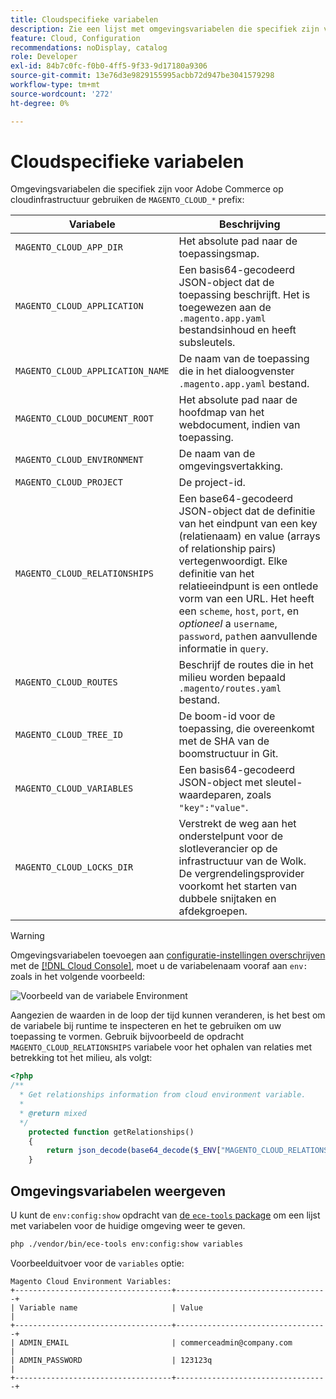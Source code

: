 ```yaml
---
title: Cloudspecifieke variabelen
description: Zie een lijst met omgevingsvariabelen die specifiek zijn voor Adobe Commerce op cloudinfrastructuur.
feature: Cloud, Configuration
recommendations: noDisplay, catalog
role: Developer
exl-id: 84b7c0fc-f0b0-4ff5-9f33-9d17180a9306
source-git-commit: 13e76d3e9829155995acbb72d947be3041579298
workflow-type: tm+mt
source-wordcount: '272'
ht-degree: 0%

---
```


# Cloudspecifieke variabelen

Omgevingsvariabelen die specifiek zijn voor Adobe Commerce op cloudinfrastructuur gebruiken de `MAGENTO_CLOUD_*` prefix:

| Variabele | Beschrijving |
| -------- | --------------- |
| `MAGENTO_CLOUD_APP_DIR` | Het absolute pad naar de toepassingsmap. |
| `MAGENTO_CLOUD_APPLICATION` | Een basis64-gecodeerd JSON-object dat de toepassing beschrijft. Het is toegewezen aan de `.magento.app.yaml` bestandsinhoud en heeft subsleutels. |
| `MAGENTO_CLOUD_APPLICATION_NAME` | De naam van de toepassing die in het dialoogvenster `.magento.app.yaml` bestand. |
| `MAGENTO_CLOUD_DOCUMENT_ROOT` | Het absolute pad naar de hoofdmap van het webdocument, indien van toepassing. |
| `MAGENTO_CLOUD_ENVIRONMENT` | De naam van de omgevingsvertakking. |
| `MAGENTO_CLOUD_PROJECT` | De project-id. |
| `MAGENTO_CLOUD_RELATIONSHIPS` | Een base64-gecodeerd JSON-object dat de definitie van het eindpunt van een key (relatienaam) en value (arrays of relationship pairs) vertegenwoordigt. Elke definitie van het relatieeindpunt is een ontlede vorm van een URL. Het heeft een `scheme`, `host`, `port`, en _optioneel_ a `username`, `password`, `path`en aanvullende informatie in `query`. |
| `MAGENTO_CLOUD_ROUTES` | Beschrijf de routes die in het milieu worden bepaald `.magento/routes.yaml` bestand. |
| `MAGENTO_CLOUD_TREE_ID` | De boom-id voor de toepassing, die overeenkomt met de SHA van de boomstructuur in Git. |
| `MAGENTO_CLOUD_VARIABLES` | Een basis64-gecodeerd JSON-object met sleutel-waardeparen, zoals `"key":"value"`. |
| `MAGENTO_CLOUD_LOCKS_DIR` | Verstrekt de weg aan het onderstelpunt voor de slotleverancier op de infrastructuur van de Wolk. De vergrendelingsprovider voorkomt het starten van dubbele snijtaken en afdekgroepen. |

>[!WARNING]
>
>Omgevingsvariabelen toevoegen aan [configuratie-instellingen overschrijven](https://experienceleague.adobe.com/docs/commerce-operations/configuration-guide/paths/override-config-settings.html) met de [[!DNL Cloud Console]](../project/overview.md), moet u de variabelenaam vooraf aan `env:` zoals in het volgende voorbeeld:
>
>![Voorbeeld van de variabele Environment](../../assets/set-env-variable-ui.png)

Aangezien de waarden in de loop der tijd kunnen veranderen, is het best om de variabele bij runtime te inspecteren en het te gebruiken om uw toepassing te vormen. Gebruik bijvoorbeeld de opdracht `MAGENTO_CLOUD_RELATIONSHIPS` variabele voor het ophalen van relaties met betrekking tot het milieu, als volgt:

```php
<?php
/**
  * Get relationships information from cloud environment variable.
  *
  * @return mixed
  */
    protected function getRelationships()
    {
        return json_decode(base64_decode($_ENV["MAGENTO_CLOUD_RELATIONSHIPS"]), true);
    }
```

## Omgevingsvariabelen weergeven

U kunt de `env:config:show` opdracht van [de `ece-tools` package](../dev-tools/package-overview.md) om een lijst met variabelen voor de huidige omgeving weer te geven.

```bash
php ./vendor/bin/ece-tools env:config:show variables
```

Voorbeelduitvoer voor de `variables` optie:

```terminal
Magento Cloud Environment Variables:
+-----------------------------------+----------------------------------+
| Variable name                     | Value                            |
+-----------------------------------+----------------------------------+
| ADMIN_EMAIL                       | commerceadmin@company.com        |
| ADMIN_PASSWORD                    | 123123q                          |
+-----------------------------------+----------------------------------+
```
